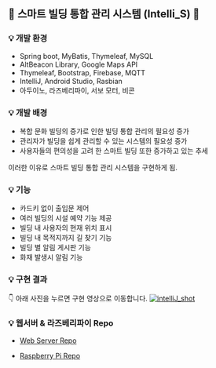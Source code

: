 ## 🏢 스마트 빌딩 통합 관리 시스템 (Intelli_S) 🏢

### 💡 개발 환경
* Spring boot, MyBatis, Thymeleaf, MySQL
* AltBeacon Library, Google Maps API
* Thymeleaf, Bootstrap, Firebase, MQTT
* IntelliJ, Android Studio, Rasbian
* 아두이노, 라즈베리파이, 서보 모터, 비콘

### 💡 개발 배경
* 복합 문화 빌딩의 증가로 인한 빌딩 통합 관리의 필요성 증가 
* 관리자가 빌딩을 쉽게 관리할 수 있는 시스템의 필요성 증가 
* 사용자들의 편의성을 고려 한 스마트 빌딩 또한 증가하고 있는 추세 
 
이러한 이유로 스마트 빌딩 통합 관리 시스템을 구현하게 됨.

### 💡 기능
* 카드키 없이 출입문 제어
* 여러 빌딩의 시설 예약 기능 제공
* 빌딩 내 사용자의 현재 위치 표시
* 빌딩 내 목적지까지 길 찾기 기능
* 빌딩 별 알림 게시판 기능
* 화재 발생시 알림 기능

### 💡 구현 결과

👇 아래 사진을 누르면 구현 영상으로 이동합니다. 
[![intelliJ_shot](https://user-images.githubusercontent.com/47476276/110114868-9af45f80-7df8-11eb-9890-8f4a7030db38.png)](https://www.youtube.com/watch?v=QHFfHVNGR1c)

### 💡 웹서버 & 라즈베리파이 Repo

- [Web Server Repo](https://github.com/yyjin97/Intelli_S_web_server)

- [Raspberry Pi Repo](https://github.com/yyjin97/Intelli_S_rpi) 
